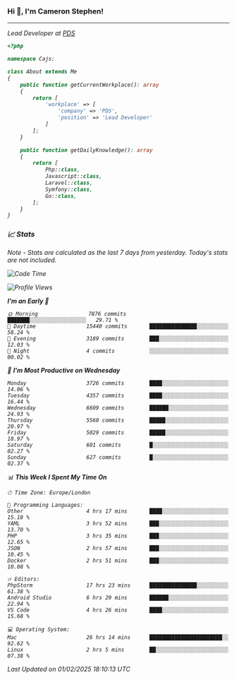 ### Hi 👋, I'm Cameron Stephen!
<hr>
<p><em>Lead Developer at <a href="https://prindatasolutions.co.uk">PDS</a></p>


```php
<?php

namespace Cajs;

class About extends Me
{
    public function getCurrentWorkplace(): array
    {
        return [
            'workplace' => [
                'company' => 'PDS',
                'position' => 'Lead Developer'
            ]
        ];
    }

    public function getDailyKnowledge(): array
    {
        return [
            Php::class,
            Javascript::class,
            Laravel::class,
            Symfony::class,
            Go::class,
        ];
    }
}
```

### 📈 Stats
<p><em>Note - Stats are calculated as the last 7 days from yesterday. Today's stats are not included.</em></p>


<!--START_SECTION:waka-->
![Code Time](http://img.shields.io/badge/Code%20Time-4%2C256%20hrs%2048%20mins-blue)

![Profile Views](http://img.shields.io/badge/Profile%20Views-0-blue)

**I'm an Early 🐤** 

```text
🌞 Morning                7876 commits        ███████░░░░░░░░░░░░░░░░░░   29.71 % 
🌆 Daytime                15440 commits       ███████████████░░░░░░░░░░   58.24 % 
🌃 Evening                3189 commits        ███░░░░░░░░░░░░░░░░░░░░░░   12.03 % 
🌙 Night                  4 commits           ░░░░░░░░░░░░░░░░░░░░░░░░░   00.02 % 
```
📅 **I'm Most Productive on Wednesday** 

```text
Monday                   3726 commits        ████░░░░░░░░░░░░░░░░░░░░░   14.06 % 
Tuesday                  4357 commits        ████░░░░░░░░░░░░░░░░░░░░░   16.44 % 
Wednesday                6609 commits        ██████░░░░░░░░░░░░░░░░░░░   24.93 % 
Thursday                 5560 commits        █████░░░░░░░░░░░░░░░░░░░░   20.97 % 
Friday                   5029 commits        █████░░░░░░░░░░░░░░░░░░░░   18.97 % 
Saturday                 601 commits         █░░░░░░░░░░░░░░░░░░░░░░░░   02.27 % 
Sunday                   627 commits         █░░░░░░░░░░░░░░░░░░░░░░░░   02.37 % 
```


📊 **This Week I Spent My Time On** 

```text
🕑︎ Time Zone: Europe/London

💬 Programming Languages: 
Other                    4 hrs 17 mins       ████░░░░░░░░░░░░░░░░░░░░░   15.18 % 
YAML                     3 hrs 52 mins       ███░░░░░░░░░░░░░░░░░░░░░░   13.70 % 
PHP                      3 hrs 35 mins       ███░░░░░░░░░░░░░░░░░░░░░░   12.65 % 
JSON                     2 hrs 57 mins       ███░░░░░░░░░░░░░░░░░░░░░░   10.45 % 
Docker                   2 hrs 51 mins       ███░░░░░░░░░░░░░░░░░░░░░░   10.08 % 

🔥 Editors: 
PhpStorm                 17 hrs 23 mins      ███████████████░░░░░░░░░░   61.38 % 
Android Studio           6 hrs 29 mins       ██████░░░░░░░░░░░░░░░░░░░   22.94 % 
VS Code                  4 hrs 26 mins       ████░░░░░░░░░░░░░░░░░░░░░   15.68 % 

💻 Operating System: 
Mac                      26 hrs 14 mins      ███████████████████████░░   92.62 % 
Linux                    2 hrs 5 mins        ██░░░░░░░░░░░░░░░░░░░░░░░   07.38 % 
```


 Last Updated on 01/02/2025 18:10:13 UTC
<!--END_SECTION:waka-->
